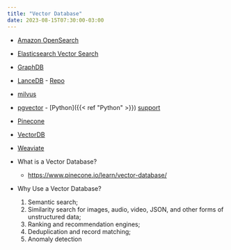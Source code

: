 ```yaml
---
title: "Vector Database"
date: 2023-08-15T07:30:00-03:00
---
```

- [Amazon OpenSearch](https://aws.amazon.com/opensearch-service/serverless-vector-engine/)
- [Elasticsearch Vector Search](https://www.elastic.co/what-is/vector-search)
- [GraphDB](https://graphdb.ontotext.com/)
- [LanceDB](https://lancedb.com/) - [Repo](https://github.com/lancedb/lancedb)
- [milvus](https://milvus.io/)
- [pgvector](https://github.com/pgvector/pgvector) - [Python]({{< ref "Python" >}}) [support](https://github.com/pgvector/pgvector-python)
- [Pinecone](https://www.pinecone.io/)
- [VectorDB](https://github.com/vectordb-io/vectordb)
- [Weaviate](https://weaviate.io/)

- What is a Vector Database?
	- https://www.pinecone.io/learn/vector-database/
- Why Use a Vector Database?
	1. Semantic search;
	2. Similarity search for images, audio, video, JSON, and other forms of unstructured data;
	3. Ranking and recommendation engines;
	4. Deduplication and record matching;
	5. Anomaly detection